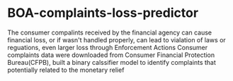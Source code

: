 # BOA-complaints-loss-predictor
The consumer compalints received by the financial agency can cause financial loss, or if wasn't handled properly, can lead to vialation of laws or reguations, even larger loss through Enforcement Actions
Consumer complaints data were downloaded from Consumer Financial Protection Bureau(CFPB), built a binary calssifier model to identify complaints that potentially related to the monetary relief
